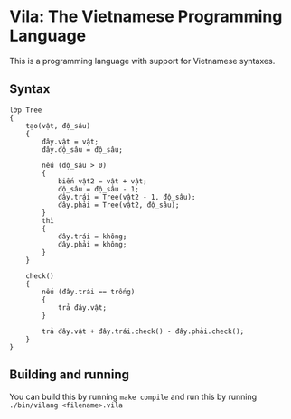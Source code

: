 # Vila: The Vietnamese Programming Language

This is a programming language with support for Vietnamese syntaxes.

## Syntax

```nblang
lớp Tree
{
    tạo(vật, độ_sâu)
    {
        đây.vật = vật;
        đây.độ_sâu = độ_sâu;

        nếu (độ_sâu > 0)
        {
            biến vật2 = vật + vật;
            độ_sâu = độ_sâu - 1;
            đây.trái = Tree(vật2 - 1, độ_sâu);
            đây.phải = Tree(vật2, độ_sâu);
        }
        thì
        {
            đây.trái = không;
            đây.phải = không;
        }
    }

    check()
    {
        nếu (đây.trái == trống)
        {
            trả đây.vật;
        }

        trả đây.vật + đây.trái.check() - đây.phải.check();
    }
}
```

## Building and running

You can build this by running `make compile` and run this by running `./bin/vilang <filename>.vila`
